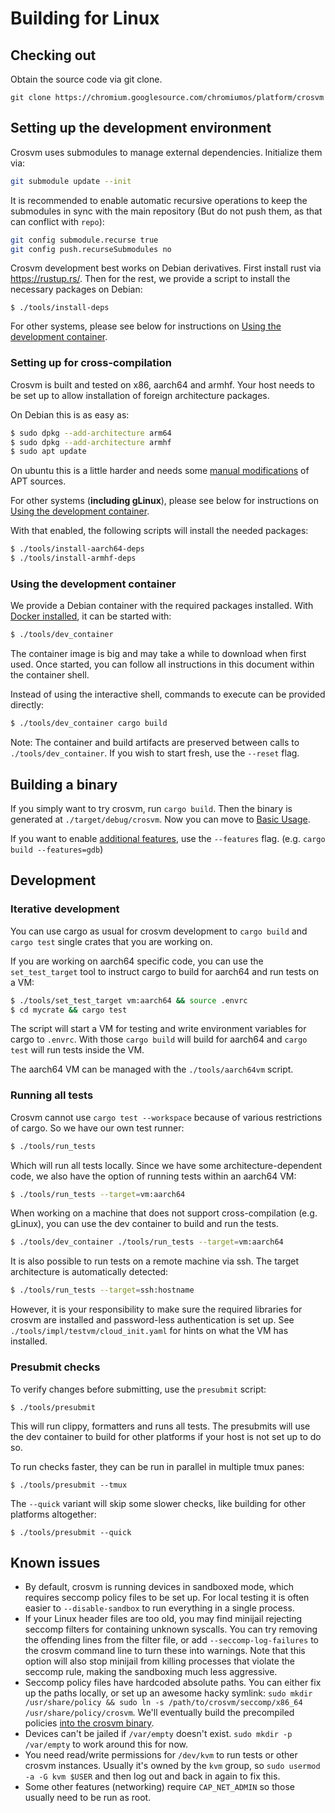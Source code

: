 # Building for Linux

## Checking out

Obtain the source code via git clone.

```
git clone https://chromium.googlesource.com/chromiumos/platform/crosvm
```

## Setting up the development environment

Crosvm uses submodules to manage external dependencies. Initialize them via:

```sh
git submodule update --init
```

It is recommended to enable automatic recursive operations to keep the
submodules in sync with the main repository (But do not push them, as that can
conflict with `repo`):

```sh
git config submodule.recurse true
git config push.recurseSubmodules no
```

Crosvm development best works on Debian derivatives. First install rust via
https://rustup.rs/. Then for the rest, we provide a script to install the
necessary packages on Debian:

```
$ ./tools/install-deps
```

For other systems, please see below for instructions on
[Using the development container](#using-the-development-container).

### Setting up for cross-compilation

Crosvm is built and tested on x86, aarch64 and armhf. Your host needs to be set
up to allow installation of foreign architecture packages.

On Debian this is as easy as:

```sh
$ sudo dpkg --add-architecture arm64
$ sudo dpkg --add-architecture armhf
$ sudo apt update
```

On ubuntu this is a little harder and needs some
[manual modifications](https://askubuntu.com/questions/430705/how-to-use-apt-get-to-download-multi-arch-library)
of APT sources.

For other systems (**including gLinux**), please see below for instructions on
[Using the development container](#using-the-development-container).

With that enabled, the following scripts will install the needed packages:

```sh
$ ./tools/install-aarch64-deps
$ ./tools/install-armhf-deps
```

### Using the development container

We provide a Debian container with the required packages installed. With
[Docker installed](https://docs.docker.com/get-docker/), it can be started with:

```sh
$ ./tools/dev_container
```

The container image is big and may take a while to download when first used.
Once started, you can follow all instructions in this document within the
container shell.

Instead of using the interactive shell, commands to execute can be provided
directly:

```sh
$ ./tools/dev_container cargo build
```

Note: The container and build artifacts are preserved between calls to
`./tools/dev_container`. If you wish to start fresh, use the `--reset` flag.

## Building a binary

If you simply want to try crosvm, run `cargo build`. Then the binary is
generated at `./target/debug/crosvm`. Now you can move to
[Basic Usage](../running_crosvm/basic_usage.md).

If you want to enable [additional features](../running_crosvm/features.md), use
the `--features` flag. (e.g. `cargo build --features=gdb`)

## Development

### Iterative development

You can use cargo as usual for crosvm development to `cargo build` and
`cargo test` single crates that you are working on.

If you are working on aarch64 specific code, you can use the `set_test_target`
tool to instruct cargo to build for aarch64 and run tests on a VM:

```sh
$ ./tools/set_test_target vm:aarch64 && source .envrc
$ cd mycrate && cargo test
```

The script will start a VM for testing and write environment variables for cargo
to `.envrc`. With those `cargo build` will build for aarch64 and `cargo test`
will run tests inside the VM.

The aarch64 VM can be managed with the `./tools/aarch64vm` script.

### Running all tests

Crosvm cannot use `cargo test --workspace` because of various restrictions of
cargo. So we have our own test runner:

```sh
$ ./tools/run_tests
```

Which will run all tests locally. Since we have some architecture-dependent
code, we also have the option of running tests within an aarch64 VM:

```sh
$ ./tools/run_tests --target=vm:aarch64
```

When working on a machine that does not support cross-compilation (e.g. gLinux),
you can use the dev container to build and run the tests.

```sh
$ ./tools/dev_container ./tools/run_tests --target=vm:aarch64
```

It is also possible to run tests on a remote machine via ssh. The target
architecture is automatically detected:

```sh
$ ./tools/run_tests --target=ssh:hostname
```

However, it is your responsibility to make sure the required libraries for
crosvm are installed and password-less authentication is set up. See
`./tools/impl/testvm/cloud_init.yaml` for hints on what the VM has installed.

### Presubmit checks

To verify changes before submitting, use the `presubmit` script:

```
$ ./tools/presubmit
```

This will run clippy, formatters and runs all tests. The presubmits will use the
dev container to build for other platforms if your host is not set up to do so.

To run checks faster, they can be run in parallel in multiple tmux panes:

```
$ ./tools/presubmit --tmux
```

The `--quick` variant will skip some slower checks, like building for other
platforms altogether:

```
$ ./tools/presubmit --quick
```

## Known issues

-   By default, crosvm is running devices in sandboxed mode, which requires
    seccomp policy files to be set up. For local testing it is often easier to
    `--disable-sandbox` to run everything in a single process.
-   If your Linux header files are too old, you may find minijail rejecting
    seccomp filters for containing unknown syscalls. You can try removing the
    offending lines from the filter file, or add `--seccomp-log-failures` to the
    crosvm command line to turn these into warnings. Note that this option will
    also stop minijail from killing processes that violate the seccomp rule,
    making the sandboxing much less aggressive.
-   Seccomp policy files have hardcoded absolute paths. You can either fix up
    the paths locally, or set up an awesome hacky symlink:
    `sudo mkdir /usr/share/policy && sudo ln -s /path/to/crosvm/seccomp/x86_64 /usr/share/policy/crosvm`.
    We'll eventually build the precompiled policies
    [into the crosvm binary](http://crbug.com/1052126).
-   Devices can't be jailed if `/var/empty` doesn't exist.
    `sudo mkdir -p /var/empty` to work around this for now.
-   You need read/write permissions for `/dev/kvm` to run tests or other crosvm
    instances. Usually it's owned by the `kvm` group, so
    `sudo usermod -a -G kvm $USER` and then log out and back in again to fix
    this.
-   Some other features (networking) require `CAP_NET_ADMIN` so those usually
    need to be run as root.

